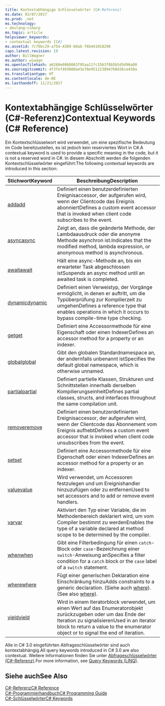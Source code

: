 ```yaml
---
title: Kontextabhängige Schlüsselwörter (C#-Referenz)
ms.date: 03/07/2017
ms.prod: .net
ms.technology:
- devlang-csharp
ms.topic: article
helpviewer_keywords:
- contextual keywords [C#]
ms.assetid: 7c76bc29-a754-4389-b0ab-f6b441018298
caps.latest.revision: 19
author: BillWagner
ms.author: wiwagn
ms.openlocfilehash: a6268e09b8063f95aa11fc1563f0b5b5d5d96a08
ms.sourcegitcommit: 4f3fef493080a43e70e951223894768d36ce430a
ms.translationtype: HT
ms.contentlocale: de-DE
ms.lasthandoff: 11/21/2017
---
```

# <a name="contextual-keywords-c-reference"></a><span data-ttu-id="4d7d7-102">Kontextabhängige Schlüsselwörter (C#-Referenz)</span><span class="sxs-lookup"><span data-stu-id="4d7d7-102">Contextual Keywords (C# Reference)</span></span>
<span data-ttu-id="4d7d7-103">Ein Kontextschlüsselwort wird verwendet, um eine spezifische Bedeutung im Code bereitzustellen, es ist jedoch kein reserviertes Wort in C#.</span><span class="sxs-lookup"><span data-stu-id="4d7d7-103">A contextual keyword is used to provide a specific meaning in the code, but it is not a reserved word in C#.</span></span> <span data-ttu-id="4d7d7-104">In diesem Abschnitt werden die folgenden Kontextschlüsselwörter eingeführt:</span><span class="sxs-lookup"><span data-stu-id="4d7d7-104">The following contextual keywords are introduced in this section:</span></span>  
  
|<span data-ttu-id="4d7d7-105">Stichwort</span><span class="sxs-lookup"><span data-stu-id="4d7d7-105">Keyword</span></span>|<span data-ttu-id="4d7d7-106">Beschreibung</span><span class="sxs-lookup"><span data-stu-id="4d7d7-106">Description</span></span>|  
|-------------|-----------------|  
|[<span data-ttu-id="4d7d7-107">add</span><span class="sxs-lookup"><span data-stu-id="4d7d7-107">add</span></span>](../../../csharp/language-reference/keywords/add.md)|<span data-ttu-id="4d7d7-108">Definiert einen benutzerdefinierten Ereignisaccessor, der aufgerufen wird, wenn der Clientcode das Ereignis abonniert</span><span class="sxs-lookup"><span data-stu-id="4d7d7-108">Defines a custom event accessor that is invoked when client code subscribes to the event.</span></span>|  
|[<span data-ttu-id="4d7d7-109">async</span><span class="sxs-lookup"><span data-stu-id="4d7d7-109">async</span></span>](../../../csharp/language-reference/keywords/async.md)|<span data-ttu-id="4d7d7-110">Zeigt an, dass die geänderte Methode, der Lambdaausdruck oder die anonyme Methode asynchron ist.</span><span class="sxs-lookup"><span data-stu-id="4d7d7-110">Indicates that the modified method, lambda expression, or anonymous method is asynchronous.</span></span>|  
|[<span data-ttu-id="4d7d7-111">await</span><span class="sxs-lookup"><span data-stu-id="4d7d7-111">await</span></span>](../../../csharp/language-reference/keywords/await.md)|<span data-ttu-id="4d7d7-112">Hält eine async-Methode an, bis ein erwarteter Task abgeschlossen ist</span><span class="sxs-lookup"><span data-stu-id="4d7d7-112">Suspends an async method until an awaited task is completed.</span></span>|  
|[<span data-ttu-id="4d7d7-113">dynamic</span><span class="sxs-lookup"><span data-stu-id="4d7d7-113">dynamic</span></span>](../../../csharp/language-reference/keywords/dynamic.md)|<span data-ttu-id="4d7d7-114">Definiert einen Verweistyp, der Vorgänge ermöglicht, in denen er auftritt, um die Typüberprüfung zur Kompilierzeit zu umgehen</span><span class="sxs-lookup"><span data-stu-id="4d7d7-114">Defines a reference type that enables operations in which it occurs to bypass compile-time type checking.</span></span>|  
|[<span data-ttu-id="4d7d7-115">get</span><span class="sxs-lookup"><span data-stu-id="4d7d7-115">get</span></span>](../../../csharp/language-reference/keywords/get.md)|<span data-ttu-id="4d7d7-116">Definiert eine Accessormethode für eine Eigenschaft oder einen Indexer</span><span class="sxs-lookup"><span data-stu-id="4d7d7-116">Defines an accessor method for a property or an indexer.</span></span>|  
|[<span data-ttu-id="4d7d7-117">global</span><span class="sxs-lookup"><span data-stu-id="4d7d7-117">global</span></span>](../../../csharp/language-reference/keywords/global.md)|<span data-ttu-id="4d7d7-118">Gibt den globalen Standardnamespace an, der andernfalls unbenannt ist</span><span class="sxs-lookup"><span data-stu-id="4d7d7-118">Specifies the default global namespace, which is otherwise unnamed.</span></span>|  
|[<span data-ttu-id="4d7d7-119">partial</span><span class="sxs-lookup"><span data-stu-id="4d7d7-119">partial</span></span>](../../../csharp/language-reference/keywords/partial-type.md)|<span data-ttu-id="4d7d7-120">Definiert partielle Klassen, Strukturen und Schnittstellen innerhalb derselben Kompilierungseinheit</span><span class="sxs-lookup"><span data-stu-id="4d7d7-120">Defines partial classes, structs, and interfaces throughout the same compilation unit.</span></span>|  
|[<span data-ttu-id="4d7d7-121">remove</span><span class="sxs-lookup"><span data-stu-id="4d7d7-121">remove</span></span>](../../../csharp/language-reference/keywords/remove.md)|<span data-ttu-id="4d7d7-122">Definiert einen benutzerdefinierten Ereignisaccessor, der aufgerufen wird, wenn der Clientcode das Abonnement vom Ereignis aufhebt</span><span class="sxs-lookup"><span data-stu-id="4d7d7-122">Defines a custom event accessor that is invoked when client code unsubscribes from the event.</span></span>|  
|[<span data-ttu-id="4d7d7-123">set</span><span class="sxs-lookup"><span data-stu-id="4d7d7-123">set</span></span>](../../../csharp/language-reference/keywords/set.md)|<span data-ttu-id="4d7d7-124">Definiert eine Accessormethode für eine Eigenschaft oder einen Indexer</span><span class="sxs-lookup"><span data-stu-id="4d7d7-124">Defines an accessor method for a property or an indexer.</span></span>|  
|[<span data-ttu-id="4d7d7-125">value</span><span class="sxs-lookup"><span data-stu-id="4d7d7-125">value</span></span>](../../../csharp/language-reference/keywords/value.md)|<span data-ttu-id="4d7d7-126">Wird verwendet, um Accessoren festzulegen und um Ereignishandler hinzuzufügen oder zu entfernen</span><span class="sxs-lookup"><span data-stu-id="4d7d7-126">Used to set accessors and to add or remove event handlers.</span></span>|  
|[<span data-ttu-id="4d7d7-127">var</span><span class="sxs-lookup"><span data-stu-id="4d7d7-127">var</span></span>](../../../csharp/language-reference/keywords/var.md)|<span data-ttu-id="4d7d7-128">Aktiviert den Typ einer Variable, die im Methodenbereich deklariert wird, um vom Compiler bestimmt zu werden</span><span class="sxs-lookup"><span data-stu-id="4d7d7-128">Enables the type of a variable declared at method scope to be determined by the compiler.</span></span>|  
|[<span data-ttu-id="4d7d7-129">when</span><span class="sxs-lookup"><span data-stu-id="4d7d7-129">when</span></span>](when.md)|<span data-ttu-id="4d7d7-130">Gibt eine Filterbedingung für einen `catch`-Block oder `case`-Bezeichnung einer `switch`-Anweisung an</span><span class="sxs-lookup"><span data-stu-id="4d7d7-130">Specifies a filter condition for a `catch` block or the `case` label of a `switch` statement.</span></span>|
|[<span data-ttu-id="4d7d7-131">where</span><span class="sxs-lookup"><span data-stu-id="4d7d7-131">where</span></span>](../../../csharp/language-reference/keywords/where-generic-type-constraint.md)|<span data-ttu-id="4d7d7-132">Fügt einer generischen Deklaration eine Einschränkung hinzu</span><span class="sxs-lookup"><span data-stu-id="4d7d7-132">Adds constraints to a generic declaration.</span></span> <span data-ttu-id="4d7d7-133">(Siehe auch [where](../../../csharp/language-reference/keywords/where-clause.md)).</span><span class="sxs-lookup"><span data-stu-id="4d7d7-133">(See also [where](../../../csharp/language-reference/keywords/where-clause.md)).</span></span>|  
|[<span data-ttu-id="4d7d7-134">yield</span><span class="sxs-lookup"><span data-stu-id="4d7d7-134">yield</span></span>](../../../csharp/language-reference/keywords/yield.md)|<span data-ttu-id="4d7d7-135">Wird in einem Iteratorblock verwendet, um einen Wert auf das Enumeratorobjekt zurückzugeben oder um das Ende der Iteration zu signalisieren</span><span class="sxs-lookup"><span data-stu-id="4d7d7-135">Used in an iterator block to return a value to the enumerator object or to signal the end of iteration.</span></span>|  
  
 <span data-ttu-id="4d7d7-136">Alle in C# 3.0 eingeführten Abfrageschlüsselwörter sind auch kontextabhängig.</span><span class="sxs-lookup"><span data-stu-id="4d7d7-136">All query keywords introduced in C# 3.0 are also contextual.</span></span> <span data-ttu-id="4d7d7-137">Weitere Informationen finden Sie unter [Abfrageschlüsselwörter (C#-Referenz)](../../../csharp/language-reference/keywords/query-keywords.md).</span><span class="sxs-lookup"><span data-stu-id="4d7d7-137">For more information, see [Query Keywords (LINQ)](../../../csharp/language-reference/keywords/query-keywords.md).</span></span>  
  
## <a name="see-also"></a><span data-ttu-id="4d7d7-138">Siehe auch</span><span class="sxs-lookup"><span data-stu-id="4d7d7-138">See Also</span></span>  
 [<span data-ttu-id="4d7d7-139">C#-Referenz</span><span class="sxs-lookup"><span data-stu-id="4d7d7-139">C# Reference</span></span>](../../../csharp/language-reference/index.md)  
 [<span data-ttu-id="4d7d7-140">C#-Programmierhandbuch</span><span class="sxs-lookup"><span data-stu-id="4d7d7-140">C# Programming Guide</span></span>](../../../csharp/programming-guide/index.md)  
 [<span data-ttu-id="4d7d7-141">C#-Schlüsselwörter</span><span class="sxs-lookup"><span data-stu-id="4d7d7-141">C# Keywords</span></span>](../../../csharp/language-reference/keywords/index.md)
